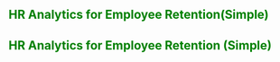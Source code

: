 ## <span style="color:Green;">**HR Analytics for Employee Retention(Simple)**</span>


## <span style="color:Green;">HR Analytics for Employee Retention (Simple)</span>
